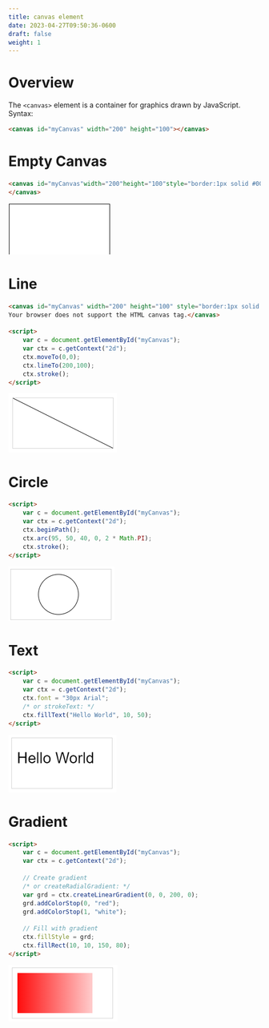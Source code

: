 ```yaml
---
title: canvas element
date: 2023-04-27T09:50:36-0600
draft: false
weight: 1
---
```

# Overview
The `<canvas>` element is a container for graphics drawn by JavaScript.
Syntax: 
```html
<canvas id="myCanvas" width="200" height="100"></canvas>
```
# Empty Canvas
```html
<canvas id="myCanvas"width="200"height="100"style="border:1px solid #000000;">
</canvas>
```
![A screenshot of an empty canvas](./xHTML_Graphics---canvas--Element-image1.png)

# Line
```html
<canvas id="myCanvas" width="200" height="100" style="border:1px solid #d3d3d3;">
Your browser does not support the HTML canvas tag.</canvas>

<script>
    var c = document.getElementById("myCanvas");
    var ctx = c.getContext("2d");
    ctx.moveTo(0,0);
    ctx.lineTo(200,100);
    ctx.stroke();
</script>
```
![A screenshot of a canvas with a single line from the upper left to the lower right](./xHTML_Graphics---canvas--Element-image2.png)

# Circle
```html
<script>
    var c = document.getElementById("myCanvas");
    var ctx = c.getContext("2d");
    ctx.beginPath();
    ctx.arc(95, 50, 40, 0, 2 * Math.PI);
    ctx.stroke();
</script>
```
![A screenshot of a blank canvas with a dark circle in the middle of it](./xHTML_Graphics---canvas--Element-image3.png)

# Text
```html
<script>
    var c = document.getElementById("myCanvas");
    var ctx = c.getContext("2d");
    ctx.font = "30px Arial";
    /* or strokeText: */
    ctx.fillText("Hello World", 10, 50);
</script>
```
![A screenshot of a canvas with text that reads 'Hello world'](./xHTML_Graphics---canvas--Element-image4.png)

# Gradient
```html
<script>
    var c = document.getElementById("myCanvas");
    var ctx = c.getContext("2d");

    // Create gradient
    /* or createRadialGradient: */
    var grd = ctx.createLinearGradient(0, 0, 200, 0);
    grd.addColorStop(0, "red");
    grd.addColorStop(1, "white");

    // Fill with gradient
    ctx.fillStyle = grd;
    ctx.fillRect(10, 10, 150, 80);
</script>
```

![A screenshot of a canvas with a red square that grades from dark to light from left to right](./xHTML_Graphics---canvas--Element-image5.png)


